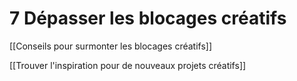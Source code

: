 # 7 Dépasser les blocages créatifs

[[Conseils pour surmonter les blocages créatifs]]  


[[Trouver l'inspiration pour de nouveaux projets créatifs]]